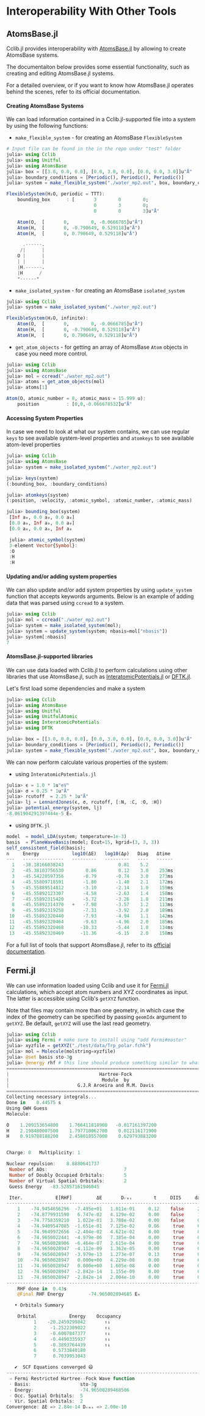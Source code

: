 # Interoperability With Other Tools

## AtomsBase.jl

Cclib.jl provides interoperability with [AtomsBase.jl](https://github.com/JuliaMolSim/AtomsBase.jl) by allowing to create AtomsBase systems.

The documentaiton below provides some essential functionality, such as creating and editing AtomsBase.jl systems.

For a detailed overview, or if you want to know how AtomsBase.jl operates behind the scenes, refer to its official documentation.

#### Creating AtomsBase Systems
We can load information contained in a Cclib.jl-supported file into a system by using the following functions:
- `make_flexible_system` - for creating an AtomsBase `FlexibleSystem`

```Julia
# Input file can be found in the in the repo under "test" folder
julia> using Cclib
julia> using Unitful
julia> using AtomsBase
julia> box = [[3.0, 0.0, 0.0], [0.0, 3.0, 0.0], [0.0, 0.0, 3.0]]u"Å"
julia> boundary_conditions = [Periodic(), Periodic(), Periodic()]
julia> system = make_flexible_system("./water_mp2.out", box, boundary_conditions)

FlexibleSystem(H₂O, periodic = TTT):
    bounding_box      : [       3        0        0;
                                0        3        0;
                                0        0        3]u"Å"

    Atom(O,  [       0,        0, -0.0666785]u"Å")
    Atom(H,  [       0, -0.790649, 0.529118]u"Å")
    Atom(H,  [       0, 0.790649, 0.529118]u"Å")

      .------.
     /|      |
    O |      |
    | |      |
    |H.------.
    |H      /
    *------*

```

- `make_isolated_system` - for creating an AtomsBase `isolated_system`

```Julia
julia> using Cclib
julia> system = make_isolated_system("./water_mp2.out")

FlexibleSystem(H₂O, infinite):
    Atom(O,  [       0,        0, -0.0666785]u"Å")
    Atom(H,  [       0, -0.790649, 0.529118]u"Å")
    Atom(H,  [       0, 0.790649, 0.529118]u"Å")
```

- `get_atom_objects` - for getting an array of AtomsBase `Atom` objects in case you need more control.

```Julia
julia> using Cclib
julia> using AtomsBase
julia> mol = ccread("./water_mp2.out")
julia> atoms = get_atom_objects(mol)
julia> atoms[1]

Atom(O, atomic_number = 8, atomic_mass = 15.999 u):
    position          : [0,0,-0.066678532]u"Å"
```
#### Accessing System Properties
In case we need to look at what our system contains, we can use regular `keys` to see available system-level properties and `atomkeys` to see available atom-level properties

```Julia
julia> using Cclib
julia> using AtomsBase
julia> system = make_isolated_system("./water_mp2.out")

julia> keys(system)
(:bounding_box, :boundary_conditions)

julia> atomkeys(system)
(:position, :velocity, :atomic_symbol, :atomic_number, :atomic_mass)

julia> bounding_box(system)
 [Inf a₀, 0.0 a₀, 0.0 a₀]
 [0.0 a₀, Inf a₀, 0.0 a₀]
 [0.0 a₀, 0.0 a₀, Inf a₀

 julia> atomic_symbol(system)
 3-element Vector{Symbol}:
 :O
 :H
 :H
```

#### Updating and/or adding system properties
We can also update and/or add system properties by using `update_system` function that accepts keywords arguments. Below is an example of adding data that was parsed using `ccread` to a system.
```Julia
julia> using Cclib
julia> mol = ccread("./water_mp2.out")
julia> system = make_isolated_system(mol);
julia> system = update_system(system; nbasis=mol["nbasis"])
julia> system[:nbasis]
7
```

#### AtomsBase.jl-supported libraries

We can use data loaded with Cclib.jl to perform calculations using other libraries that use AtomsBase.jl, such as [InteratomicPotentials.jl](https://github.com/cesmix-mit/InteratomicPotentials.jl) or [DFTK.jl](https://github.com/JuliaMolSim/DFTK.jl).

Let's first load some dependencies and make a system
```Julia
julia> using Cclib
julia> using AtomsBase
julia> using Unitful
julia> using UnitfulAtomic
julia> using InteratomicPotentials
julia> using DFTK

julia> box = [[3.0, 0.0, 0.0], [0.0, 3.0, 0.0], [0.0, 0.0, 3.0]]u"Å"
julia> boundary_conditions = [Periodic(), Periodic(), Periodic()]
julia> system = make_flexible_system("./water_mp2.out", box, boundary_conditions);
```

We can now perform calculate various properties of the system:
- using `InteratomicPotentials.jl`
```Julia
julia> ϵ = 1.0 * 1u"eV"
julia> σ = 0.25 * 1u"Å"
julia> rcutoff  = 2.25 * 1u"Å"
julia> lj = LennardJones(ϵ, σ, rcutoff, [:N, :C, :O, :H])
julia> potential_energy(system, lj)
-8.061904291397444e-5 Eₕ
```

- using `DFTK.jl`
```Julia
model  = model_LDA(system; temperature=1e-3)
basis  = PlaneWaveBasis(model; Ecut=15, kgrid=(3, 3, 3))
self_consistent_field(basis);
n     Energy            log10(ΔE)   log10(Δρ)   Diag   Δtime
---   ---------------   ---------   ---------   ----   ------
  1   -38.18166038243                    0.81    5.2
  2   -45.38103756530        0.86        0.12    3.0    253ms
  3   -45.54220597356       -0.79       -0.74    3.0    273ms
  4   -45.55809718591       -1.80       -1.40    2.1    172ms
  5   -45.55889514812       -3.10       -2.14    1.0    159ms
  6   -45.55892123307       -4.58       -2.63    1.4    158ms
  7   -45.55892315420       -5.72       -3.26    1.8    211ms
  8   -45.55892314370   +   -7.98       -3.57    1.2    113ms
  9   -45.55892319258       -7.31       -3.92    2.0    189ms
 10   -45.55892320440       -7.93       -4.94    1.1    142ms
 11   -45.55892320464       -9.63       -4.96    2.0    185ms
 12   -45.55892320468      -10.33       -5.44    1.0    134ms
 13   -45.55892320469      -11.36       -6.15    2.0    158ms
```

For a full list of tools that support AtomsBase.jl, refer to its [official
documentation](https://github.com/JuliaMolSim/AtomsBase.jl).

## Fermi.jl

We can use information loaded using Cclib and use it for [Fermi.jl](https://github.com/FermiQC/Fermi.jl) calculations, which accept atom numbers and XYZ coordinates as input. The latter is accessible using Cclib's `getXYZ` function.

Note that files may contain more than one geometry, in which case the index of the geometry can be specified by passing `geomIdx` argument to `getXYZ`. Be default, `getXYZ` will use the last read geometry.
```Julia
julia> using Cclib
julia> using Fermi # make sure to install using "add Fermi#master"
julia> xyzfile = getXYZ("./test/data/Trp_polar.fchk")
julia> mol = Molecule(molstring=xyzfile)
julia> @set basis sto-3g
julia> @energy rhf # this line should produce something similar to what is below.
================================================================================
|                                 Hartree-Fock                                 |
|                                  Module  by                                  |
|                         G.J.R Aroeira and M.M. Davis                         |
================================================================================
Collecting necessary integrals...
Done in    0.44575 s
Using GWH Guess
Molecule:

O    1.209153654800    1.766411818900   -0.017161397200
H    2.198480007500    1.797710062700    0.012116171900
H    0.919788188200    2.458018557000    0.629793883200


Charge: 0   Multiplicity: 1

Nuclear repulsion:    8.8880641737
 Number of AOs:                            7
 Number of Doubly Occupied Orbitals:       5
 Number of Virtual Spatial Orbitals:       2
 Guess Energy   -83.52857161946045

 Iter.            E[RHF]         ΔE       Dᵣₘₛ        t     DIIS     damp
--------------------------------------------------------------------------------
    1    -74.9454656296  -7.495e+01   1.011e-01     0.12    false     2.18
    2    -74.8779931590   6.747e-02   4.129e-02     0.00    false     1.47
    3    -74.7758359210   1.022e-01   3.788e-02     0.00    false     0.00
    4    -74.9409547085  -1.651e-01   7.125e-02     0.06     true     0.00
    5    -74.9649972656  -2.404e-02   4.621e-02     0.00     true     0.00
    6    -74.9650022441  -4.979e-06   7.385e-04     0.00     true     0.00
    7    -74.9650028906  -6.464e-07   2.615e-04     0.00     true     0.00
    8    -74.9650028947  -4.112e-09   1.362e-05     0.00     true     0.00
    9    -74.9650028947  -3.979e-13   1.273e-07     0.13     true     0.00
    10   -74.9650028947   0.000e+00   4.229e-08     0.00     true     0.00
    11   -74.9650028947   0.000e+00   1.605e-08     0.00     true     0.00
    12   -74.9650028947  -2.842e-14   1.155e-09     0.00     true     0.00
    13   -74.9650028947  -2.842e-14   2.004e-10     0.00     true     0.00
--------------------------------------------------------------------------------
    RHF done in  0.43s
    @Final RHF Energy         -74.965002894685 Eₕ

   • Orbitals Summary

    Orbital            Energy    Occupancy
          1    -20.2459299842       ↿⇂
          2     -1.2522309022       ↿⇂
          3     -0.6007847377       ↿⇂
          4     -0.4490335937       ↿⇂
          5     -0.3893764439       ↿⇂
          6      0.5733840180
          7      0.7039953043

   ✔  SCF Equations converged 😄
--------------------------------------------------------------------------------
 ⇒ Fermi Restricted Hartree--Fock Wave function
 ⋅ Basis:                  sto-3g
 ⋅ Energy:                 -74.96500289468506
 ⋅ Occ. Spatial Orbitals:  5
 ⋅ Vir. Spatial Orbitals:  2
Convergence: ΔE => 2.84e-14 Dᵣₘₛ => 2.00e-10
```
